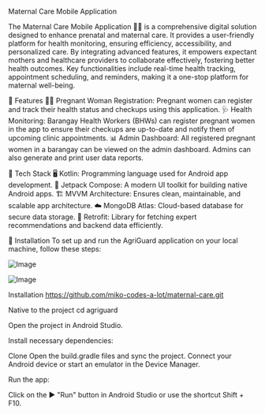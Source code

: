 Maternal Care Mobile Application

The Maternal Care Mobile Application 🤰📱 is a comprehensive digital solution designed to enhance prenatal and maternal care. It provides a user-friendly platform for health monitoring, ensuring efficiency, accessibility, and personalized care. By integrating advanced features, it empowers expectant mothers and healthcare providers to collaborate effectively, fostering better health outcomes. Key functionalities include real-time health tracking, appointment scheduling, and reminders, making it a one-stop platform for maternal well-being.

🌟 Features
👩‍🍼 Pregnant Woman Registration: Pregnant women can register and track their health status and checkups using this application.
🩺 Health Monitoring: Barangay Health Workers (BHWs) can register pregnant women in the app to ensure their checkups are up-to-date and notify them of upcoming clinic appointments.
📊 Admin Dashboard: All registered pregnant women in a barangay can be viewed on the admin dashboard. Admins can also generate and print user data reports.

🚀 Tech Stack
🖥️ Kotlin: Programming language used for Android app development.
🎨 Jetpack Compose: A modern UI toolkit for building native Android apps.
🏗️ MVVM Architecture: Ensures clean, maintainable, and scalable app architecture.
☁️ MongoDB Atlas: Cloud-based database for secure data storage.
🔗 Retrofit: Library for fetching expert recommendations and backend data efficiently.

📲 Installation To set up and run the AgriGuard application on your local machine, follow these steps:

![Image](https://github.com/user-attachments/assets/6caed6df-fa42-4649-811b-933d0b7476f1)

![Image](https://github.com/user-attachments/assets/dff35119-5c7b-4b38-b39a-cad9211a9dc5)

Installation
https://github.com/miko-codes-a-lot/maternal-care.git

Native to the project cd agriguard

Open the project in Android Studio.

Install necessary dependencies:

Clone
Open the build.gradle files and sync the project. Connect your Android device or start an emulator in the Device Manager.

Run the app:

Click on the ▶️ "Run" button in Android Studio or use the shortcut Shift + F10.
